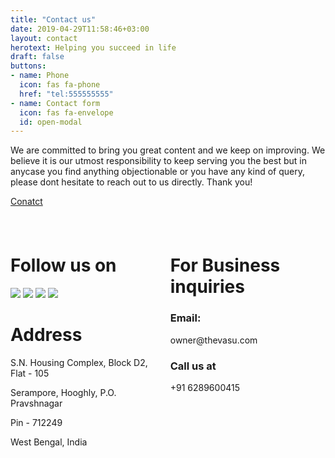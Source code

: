 ```yaml
---
title: "Contact us"
date: 2019-04-29T11:58:46+03:00
layout: contact
herotext: Helping you succeed in life
draft: false
buttons:
- name: Phone
  icon: fas fa-phone
  href: "tel:555555555"
- name: Contact form
  icon: fas fa-envelope
  id: open-modal
---
```


We are committed to bring you great content and we keep on improving. We believe it is our utmost responsibility to keep serving you the best but in anycase you find anything objectionable or you have any kind of query, please dont hesitate to reach out to us directly. Thank you!
<div style="padding-bottom: 1.5rem;" class="container">
<a class="button is-warning" href="https://docs.google.com/forms/d/e/1FAIpQLSfA9D-bscpGu_2pAKBud4XOoUPPi_roGKpr4_hVsQoXAIsoLg/viewform">
<p>Conatct</p>
</a>
</div>

<div class="columns">
<div class="column">

# Follow us on
<a href="https://facebook.com/chaitanya4vedi"><img src="https://img.icons8.com/fluency/72/000000/facebook-new.png"/></a>
<a href="https://linkedin.com/in/chaitanya4vedi"><img src="https://img.icons8.com/fluency/72/000000/linkedin-circled--v1.png"/></a>
<a href="https://twitter.com/chaitanya4vedi"><img src="https://img.icons8.com/fluency/72/000000/twitter.png"/></a>
<a href="https://instagram.com/chaitanya4vedi"><img src="https://img.icons8.com/fluency/72/000000/instagram-new.png"/></a>

# Address
S.N. Housing Complex, Block D2, Flat - 105

Serampore, Hooghly, P.O. Pravshnagar

Pin - 712249

West Bengal, India

</div>
<div class="column">

# For Business inquiries

### Email:
<p>owner@thevasu.com</p>

### Call us at
<p>+91 6289600415</p>


</div>
</div>